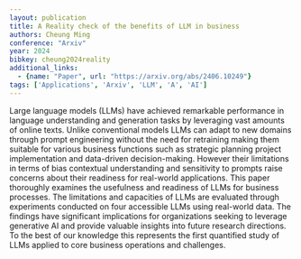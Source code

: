 ```yaml
---
layout: publication
title: A Reality check of the benefits of LLM in business
authors: Cheung Ming
conference: "Arxiv"
year: 2024
bibkey: cheung2024reality
additional_links:
  - {name: "Paper", url: "https://arxiv.org/abs/2406.10249"}
tags: ['Applications', 'Arxiv', 'LLM', 'A', 'AI']
---
```

Large language models (LLMs) have achieved remarkable performance in language understanding and generation tasks by leveraging vast amounts of online texts. Unlike conventional models LLMs can adapt to new domains through prompt engineering without the need for retraining making them suitable for various business functions such as strategic planning project implementation and data-driven decision-making. However their limitations in terms of bias contextual understanding and sensitivity to prompts raise concerns about their readiness for real-world applications. This paper thoroughly examines the usefulness and readiness of LLMs for business processes. The limitations and capacities of LLMs are evaluated through experiments conducted on four accessible LLMs using real-world data. The findings have significant implications for organizations seeking to leverage generative AI and provide valuable insights into future research directions. To the best of our knowledge this represents the first quantified study of LLMs applied to core business operations and challenges.

